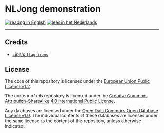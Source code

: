 # NLJong demonstration

[![reading in English][gb-active]](#) [![lees in het Nederlands][nl-inactive]](README-nl.md)

[gb-active]: https://shorturl.at/hAT6p
[nl-inactive]: https://shorturl.at/gYPmn

---

## Credits

- [Lipis's `flag-icons`](https://github.com/lipis/flag-icons)

## License

The code of this repository is licensed under the [European Union Public License v1.2](licence/EUPL-1.2-en.md).

The content of this repository is licensed under the [Creative Commons Attribution-ShareAlike 4.0 International Public License](licence/CC-BY-SA-4.0-en.md).

Any databases are licensed under the [Open Data Commons Open Database License v1.0](licence/ODbL-1.0.md). The individual contents of these databases are licensed under the same license as the content of this repository, unless otherwise indicated.
